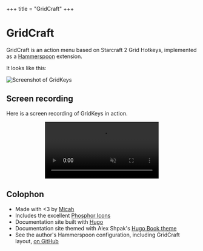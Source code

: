 +++
title = "GridCraft"
+++

# GridCraft

GridCraft is an action menu based on Starcraft 2 Grid Hotkeys,
implemented as a [Hammerspoon](https://hammerspoon.org) extension.

It looks like this:

<img src='{{< static "screenshot.png" >}}' style="max-width: 20em;" alt="Screenshot of GridKeys" />

## Screen recording

Here is a screen recording of GridKeys in action.

<video muted playsinline controls
       style="max-width: 100%; height: auto; display: block; margin: 0 auto;"
       alt="Screen recording of GridKeys">
  <source src='{{< static "screenrecording.mp4" >}}' type="video/mp4">
</video>

## Colophon

* Made with <3 by [Micah](https://me.micahrl.com)
* Includes the excellent [Phosphor Icons](https://phosphoricons.com)
* Documentation site built with [Hugo](https://gohugo.io)
* Documentation site themed with Alex Shpak's [Hugo Book theme](https://github.com/alex-shpak/hugo-book)
* See the author's Hammerspoon configuration, including GridCraft layout,
  [on GitHub](https://github.com/mrled/dhd/blob/master/hbase/.hammerspoon/init.lua)


